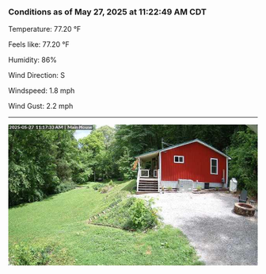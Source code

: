### Conditions as of May 27, 2025 at 11:22:49 AM CDT 

Temperature: 77.20 &deg;F

Feels like: 77.20 &deg;F

Humidity: 86%

Wind Direction: S

Windspeed: 1.8 mph

Wind Gust: 2.2 mph

---

<img src="./images/latest.jpeg"/>

